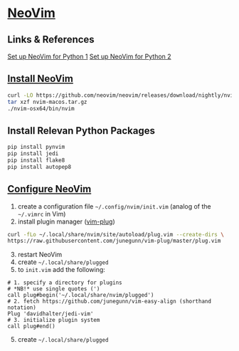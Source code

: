 # [NeoVim](https://neovim.io/)
## Links & References
[Set up NeoVim for Python 1](https://jdhao.github.io/2018/12/24/centos_nvim_install_use_guide_en/#install-vim-plug)
[Set up NeoVim for Python 2](https://yufanlu.net/2018/09/03/neovim-python/)
## [Install NeoVim](https://github.com/neovim/neovim/wiki/Installing-Neovim)
```bash
curl -LO https://github.com/neovim/neovim/releases/download/nightly/nvim-macos.tar.gz
tar xzf nvim-macos.tar.gz
./nvim-osx64/bin/nvim
```
## Install Relevan Python Packages
```bash
pip install pynvim
pip install jedi
pip install flake8
pip install autopep8
```
## [Configure NeoVim](https://jdhao.github.io/2018/12/24/centos_nvim_install_use_guide_en/)
1. create a configuration file `~/.config/nvim/init.vim` (analog of the `~/.vimrc` in Vim)
2. install plugin manager ([vim-plug](https://github.com/junegunn/vim-plug))
```bash
curl -fLo ~/.local/share/nvim/site/autoload/plug.vim --create-dirs \
https://raw.githubusercontent.com/junegunn/vim-plug/master/plug.vim
```
3. restart NeoVim
4. create `~/.local/share/plugged` 
5. to `init.vim` add the following:
```
# 1. specify a directory for plugins
# *NB!* use single quotes (')
call plug#begin('~/.local/share/nvim/plugged')
# 2. fetch https://github.com/junegunn/vim-easy-align (shorthand notation)
Plug 'davidhalter/jedi-vim'
# 3. initialize plugin system
call plug#end()
```
5. create `~/.local/share/plugged`
